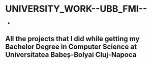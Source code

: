# UNIVERSITY_WORK--UBB_FMI--
-
All the projects that I did while getting my Bachelor Degree in Computer Science at Universitatea Babeș-Bolyai Cluj-Napoca
-
